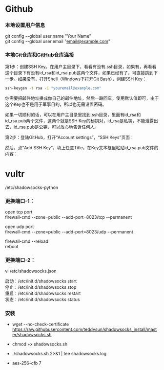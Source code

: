 # Github 

### 本地设置用户信息
git config --global user.name "Your Name"  
git config --global user.email "email@example.com"

### 本地Git仓库和GitHub仓库连接
第1步：创建SSH Key。在用户主目录下，看看有没有.ssh目录，如果有，再看看这个目录下有没有id_rsa和id_rsa.pub这两个文件，如果已经有了，可直接跳到下一步。如果没有，打开Shell（Windows下打开Git Bash），创建SSH Key：
```cmd
ssh-keygen -t rsa -C "youremail@example.com"
```
你需要把邮件地址换成你自己的邮件地址，然后一路回车，使用默认值即可，由于这个Key也不是用于军事目的，所以也无需设置密码。

如果一切顺利的话，可以在用户主目录里找到.ssh目录，里面有id_rsa和id_rsa.pub两个文件，这两个就是SSH Key的秘钥对，id_rsa是私钥，不能泄露出去，id_rsa.pub是公钥，可以放心地告诉任何人。

第2步：登陆GitHub，打开“Account settings”，“SSH Keys”页面：

然后，点“Add SSH Key”，填上任意Title，在Key文本框里粘贴id_rsa.pub文件的内容：


# vultr
/etc/shadowsocks-python

### 更换端口-1：
open tcp port  
firewall-cmd --zone=public --add-port=8023/tcp --permanent

open udp port  
firewall-cmd --zone=public --add-port=8023/udp --permanent

firewall-cmd --reload  
reboot

### 更换端口-2：
vi /etc/shadowsocks.json

启动：/etc/init.d/shadowsocks start  
停止：/etc/init.d/shadowsocks stop  
重启：/etc/init.d/shadowsocks restart  
状态：/etc/init.d/shadowsocks status  


### 安装
- wget --no-check-certificate https://raw.githubusercontent.com/teddysun/shadowsocks_install/master/shadowsocks.sh

- chmod +x shadowsocks.sh

- ./shadowsocks.sh 2>&1 | tee shadowsocks.log

- aes-256-cfb 7